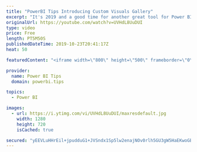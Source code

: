 ```yaml
---
title: "PowerBI Tips Introducing Custom Visuals Gallery"
excerpt: "It's 2019 and a good time for another great tool for Power BI.  I'm proud to announce the release of the Custom Visuals Gallery and Charts Building tool.    Gallery (Download Free Visualization Files) http://gallery.powerbi.tips  Charts (Free no code solution to building visualizations) http://charts.powerbi.tips"
originalUrl: https://youtube.com/watch?v=UVHdL8UuDUI
type: video
price: Free
length: PT5M50S
publishedDateTime: 2019-10-23T20:41:17Z
heat: 50

featuredContent: "<iframe width=\"800\" height=\"500\" frameborder=\"0\" src=\"https://www.youtube.com/embed/UVHdL8UuDUI\" allow=\"accelerometer; autoplay; encrypted-media; gyroscope; picture-in-picture\" allowfullscreen></iframe>"

provider:
  name: Power BI Tips
  domain: powerbi.tips

topics:
  - Power BI

images:
  - url: https://i.ytimg.com/vi/UVHdL8UuDUI/maxresdefault.jpg
    width: 1280
    height: 720
    isCached: true

secured: "yEEVLuHHrEil+jpudduG1+JVSndx1Sp5lw2enajNOv0rlh5GU3gW5HaEKwoGBf2mbyH82vvm8QPXIh5TG5YGzk/dSK8N2esXZwqeZVaeQZRcTMyUMZjq3ivlYzYqWtdZEIiMU0NLZS4b3Pl83fN5trbZXBCxWUPIudFhEgmVq16yCJZofgk5qF0e9iqtFCko442XROhNgfXr/oJOl6Vv+NBAMqx7CMGIA5gOol1Z5djQFbK4rZwohrBp58y6+dOMkbv61acuNF4/fr+Chy8vpvA8Qd1AhvuSy3/jMJsXTRgcxxHIeUg3L8LsMPOIT3DaAuLgOtj43MVwBMacYISyg/jd//VeYKg7nEd60jaezyLnAqu3xasc34Y/isibP/q9Km277rPzJa31rV2pQtiVp0ljVsJSsC/wIaGSaI9p1pg=;uktXIRIM7lqqJjBkMsV+YA=="
---
```


